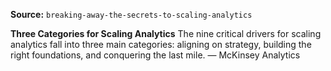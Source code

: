 **Source:** `breaking-away-the-secrets-to-scaling-analytics`

**Three Categories for Scaling Analytics**
The nine critical drivers for scaling analytics fall into three main categories: aligning on strategy, building the right foundations, and conquering the last mile. — McKinsey Analytics
